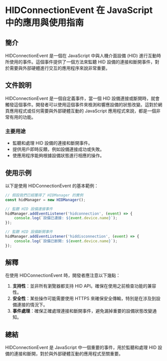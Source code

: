 <!--
Meta Description: # HIDConnectionEvent 在 JavaScript 中的應用與使用指南 ## 簡介 HIDConnectionEvent 是一個在 JavaScript 中與人機介面設備 (HID) 進行互動時所使用的事件。這個事件提供了一個方法來監聽 HID 設備的連接和斷開事件，對於需要與外部硬...
Meta Keywords: hid, hidconnectionevent, javascript, hidmanager, event
-->

# HIDConnectionEvent 在 JavaScript 中的應用與使用指南

## 簡介
HIDConnectionEvent 是一個在 JavaScript 中與人機介面設備 (HID) 進行互動時所使用的事件。這個事件提供了一個方法來監聽 HID 設備的連接和斷開事件，對於需要與外部硬體進行交互的應用程序來說非常重要。

## 文件說明
HIDConnectionEvent 是一個自定義事件，當一個 HID 設備連接或斷開時，就會觸發這個事件。開發者可以使用這個事件來檢測和響應設備的狀態改變。這對於網頁應用程式或任何需要與外部硬體互動的 JavaScript 應用程式來說，都是一個非常有用的功能。

### 主要用途
- 監聽和處理 HID 設備的連接和斷開事件。
- 提供用戶即時反饋，例如設備連接成功或失敗。
- 使應用程序能夠根據設備狀態進行相應的操作。

## 使用示例
以下是使用 HIDConnectionEvent 的基本範例：

```javascript
// 假設我們已經獲得了 HIDManager 的實例
const hidManager = new HIDManager();

// 監聽 HID 設備連接事件
hidManager.addEventListener('hidconnection', (event) => {
    console.log(`設備已連接: ${event.device.name}`);
});

// 監聽 HID 設備斷開事件
hidManager.addEventListener('hiddisconnection', (event) => {
    console.log(`設備已斷開: ${event.device.name}`);
});
```

## 解釋
在使用 HIDConnectionEvent 時，開發者應注意以下幾點：

1. **支持性**：並非所有瀏覽器都支持 HID API。確保在使用之前檢查功能的兼容性。
2. **安全性**：某些操作可能需要使用 HTTPS 來確保安全傳輸，特別是在涉及到設備連接的情況下。
3. **事件處理**：確保正確處理連接和斷開事件，避免漏掉重要的設備狀態改變通知。

## 總結
HIDConnectionEvent 是 JavaScript 中一個重要的事件，用於監聽和處理 HID 設備的連接和斷開，對於與外部硬體互動的應用程式至關重要。